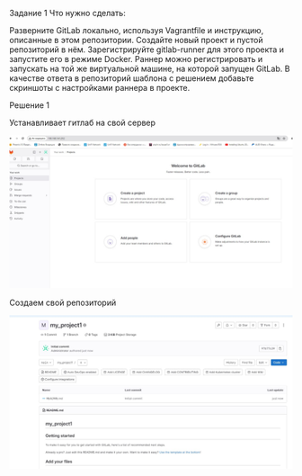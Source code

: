 Задание 1
Что нужно сделать:

Разверните GitLab локально, используя Vagrantfile и инструкцию, описанные в этом репозитории.
Создайте новый проект и пустой репозиторий в нём.
Зарегистрируйте gitlab-runner для этого проекта и запустите его в режиме Docker. Раннер можно регистрировать и запускать на той же виртуальной машине, на которой запущен GitLab.
В качестве ответа в репозиторий шаблона с решением добавьте скриншоты с настройками раннера в проекте.


Решение 1

Устанавливает гитлаб на свой сервер

![ALT TEXT](https://github.com/mezhibo/Home-work-gitlab/blob/2b4d804f4db2acf8612294887f7888f01f19f684/img/gitlab1.jpg)


Создаем свой репозиторий 

![ALT TEXT](https://github.com/mezhibo/Home-work-gitlab/blob/2b4d804f4db2acf8612294887f7888f01f19f684/img/gitlab2.jpg)
